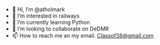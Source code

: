- 👋 Hi, I’m @atholmark
- 👀 I’m interested in railways
- 🌱 I’m currently learning Python
- 💞️ I’m looking to collaborate on DeDMR
- 📫 How to reach me an my email.  Classof38@gmail.com

<!---
atholmark/atholmark is a ✨ special ✨ repository because its `README.md` (this file) appears on your GitHub profile.
You can click the Preview link to take a look at your changes.
--->
